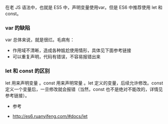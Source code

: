 在老 JS 语法中，也就是 ES5 中，声明变量使用var。但是 ES6 中推荐使用 let 和 const。
### var 的缺陷

var 总体来说，就是很烂。毛病有：
- 作用域不清晰，造成各种尴尬使用情形，具体见下面参考链接
- 可以重复声明，代码有错误，不容易报错出来

### let 和 const 的区别

let 用来声明变量 。const 用来声明常量 。let 定义的变量，后续允许修改。const 定义一个变量后，一旦修改就会报错（当然，const 也不是绝对不能改的，详情见参考链接）。

* 参考

- http://es6.ruanyifeng.com/#docs/let
